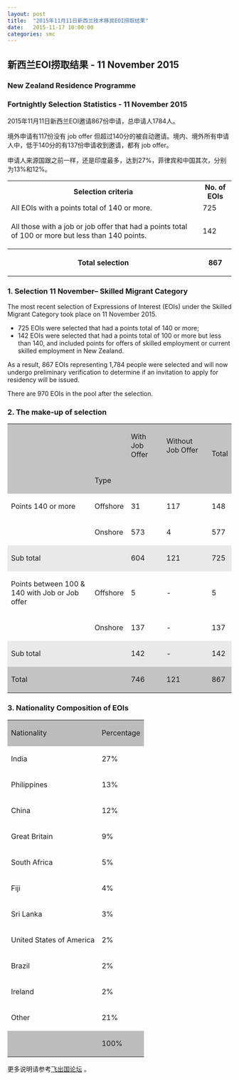 ```yaml
---
layout: post
title:  "2015年11月11日新西兰技术移民EOI捞取结果"
date:   2015-11-17 10:00:00
categories: smc
---
```


## 新西兰EOI捞取结果 - 11 November 2015

### New Zealand Residence Programme

### Fortnightly Selection Statistics - 11 November 2015

2015年11月11日新西兰EOI邀请867份申请，总申请人1784人。

境外申请有117份没有 job offer 但超过140分的被自动邀请。境内、境外所有申请人中，低于140分的有137份申请收到邀请，都有 job offer。

申请人来源国跟之前一样，还是印度最多，达到27%，菲律宾和中国其次，分别为13%和12%。


<table width="80%">
<tr>
<th>Selection criteria</th>
<th>No. of EOIs</th></tr>
<tr>
<td>All EOIs with a points total of 140 or more.</td>
<td width="57">725</td></tr>
<tr>
<td>
<p>All those with a job or job offer that had a points total of 100 or more but less than 140 points.</p></td>
<td width="57">142</td></tr>
<tr>
<th>
<p>Total selection</p></th>
<th width="57">
<p>867</p></th></tr></table>

### 1. Selection 11 November– Skilled Migrant Category

The most recent selection of Expressions of Interest (EOIs) under the Skilled Migrant Category took place on 11 November 2015.

   - 725 EOIs were selected that had a points total of 140 or more;
   - 142 EOIs were selected that had a points total of 100 or more but less than 140, and included points for offers of skilled employment or current skilled employment in New Zealand.

 As a result, 867 EOIs representing 1,784 people were selected and will now undergo preliminary verification to determine if an invitation to apply for residency will be issued.

 There are 970 EOIs in the pool after the selection.

### 2. The make-up of selection

<table><tr><td bgcolor="#C3C3C3"></td><td bgcolor="#C3C3C3"></td><td bgcolor="#C3C3C3"><p>With Job Offer</p></td><td bgcolor="#C3C3C3"><p>Without Job Offer</p></td><td bgcolor="#C3C3C3"><p><br></p><p>Total</p></td></tr><tr><td bgcolor="#C3C3C3"></td><td bgcolor="#C3C3C3"><p>Type</p></td><td bgcolor="#C3C3C3"></td><td bgcolor="#C3C3C3"></td><td bgcolor="#C3C3C3"></td></tr><tr><td><p>Points 140 or more</p></td><td><p>Offshore</p></td><td><p>31</p></td><td><p>117</p></td><td><p>148</p></td></tr><tr><td></td><td><p>Onshore</p></td><td><p>573</p></td><td><p>4</p></td><td><p>577</p></td></tr><tr><td bgcolor="#E9E9E9"><p>Sub total</p></td><td bgcolor="#E9E9E9"></td><td bgcolor="#E9E9E9"><p>604</p></td><td bgcolor="#E9E9E9"><p>121</p></td><td bgcolor="#E9E9E9"><p>725</p></td></tr><tr><td><p>Points between 100 & 140 with Job or Job offer</p></td><td><p>Offshore</p></td><td><p>5</p></td><td><p>-</p></td><td><p>5</p></td></tr><tr><td></td><td><p>Onshore</p></td><td><p>137</p></td><td><p>-</p></td><td><p>137</p></td></tr><tr><td bgcolor="#E9E9E9"><p>Sub total</p></td><td bgcolor="#E9E9E9"></td><td bgcolor="#E9E9E9"><p>142</p></td><td bgcolor="#E9E9E9"><p>-</p></td><td bgcolor="#E9E9E9"><p>142</p></td></tr><tr><td bgcolor="#C3C3C3"><p>Total</p></td><td bgcolor="#C3C3C3"></td><td bgcolor="#C3C3C3"><p>746</p></td><td bgcolor="#C3C3C3"><p>121</p></td><td bgcolor="#C3C3C3"><p>867</p></td></tr></table>

### 3. Nationality Composition of EOIs

<table><tr><td bgcolor="#BCBCBC"><p>Nationality</p></td><td bgcolor="#BCBCBC"><p>Percentage</p></td></tr><tr><td><p>India</p></td><td><p>27%</p></td></tr><tr><td><p>Philippines</p></td><td><p>13%</p></td></tr><tr><td><p>China</p></td><td><p>12%</p></td></tr><tr><td><p>Great Britain</p></td><td><p>9%</p></td></tr><tr><td><p>South Africa</p></td><td><p>5%</p></td></tr><tr><td><p>Fiji</p></td><td><p>4%</p></td></tr><tr><td><p>Sri Lanka</p></td><td><p>3%</p></td></tr><tr><td><p>United States of America</p></td><td><p>2%</p></td></tr><tr><td><p>Brazil</p></td><td><p>2%</p></td></tr><tr><td><p>Ireland</p></td><td><p>2%</p></td></tr><tr><td><p>Other</p></td><td><p>21%</p></td></tr><tr><td bgcolor="#BCBCBC"></td><td bgcolor="#BCBCBC"><p>100%</p></td></tr></table>

更多说明请参考<a href="http://bbs.fcgvisa.com/c/" target="blank">飞出国论坛</a> 。